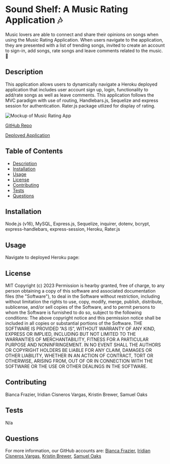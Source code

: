 # Sound Shelf: A Music Rating Application 🎶
Music lovers are able to connect and share their opinions on songs when using the Music Rating Application. When users navigate to the application, they are presented with a list of trending songs, invited to create an account to sign-in, add songs, rate songs and leave comments related to the music. 🎵

## Description
This application allows users to dynamically navigate a Heroku deployed application that includes user account sign up, login, functionality to add/rate songs as well as leave comments. This application follows the MVC paradigm with use of routing, Handlebars.js, Sequelize and express session for authentication. Rater.js package utlized for display of rating. 


![Mockup of Music Rating App]()

[GitHub Repo](https://github.com/sco5am/music-rating-app)

[Deployed Application](https://)


## Table of Contents
- [Description](#description)
- [Installation](#installation)
- [Usage](#usage)
- [License](#license)
- [Contributing](#contributing)
- [Tests](#tests)
- [Questions](#questions)

## Installation
Node.js (v16), MySQL, Express.js, Sequelize, inquirer, dotenv, bcrypt, express-handlebars, express-session, Heroku, Rater.js 

## Usage
Navigate to deployed Heroku page: 

## License
MIT Copyright (c) 2023 
Permission is hearby granted, free of charge, to any person obtaining a copy of this software and associated documentation files (the "Software"), to deal in the Software without restriction, including without limitation the rights to use, copy, modify, merge, publish, distribute, sublicense, and/or sell copies of the Software, and to permit persons to whom the Software is furnished to do so, subject to the following conditions: The above copyright notice and this permission notice shall be included in all copies or substantial portions of the Software. THE SOFTWARE IS PROVIDED ”AS IS”, WITHOUT WARRANTY OF ANY KIND, EXPRESS OR IMPLIED, INCLUDING BUT NOT LIMITED TO THE WARRANTIES OF MERCHANTABILITY, FITNESS FOR A PARTICULAR PURPOSE AND NONINFRINGEMENT. IN NO EVENT SHALL THE AUTHORS OR COPYRIGHT HOLDERS BE LIABLE FOR ANY CLAIM, DAMAGES OR OTHER LIABILITY, WHETHER IN AN ACTION OF CONTRACT, TORT OR OTHERWISE, ARISING FROM, OUT OF OR IN CONNECTION WITH THE SOFTWARE OR THE USE OR OTHER DEALINGS IN THE SOFTWARE. 

## Contributing
Bianca Frazier, Iridian Cisneros Vargas, Kristin Brewer, Samuel Oaks

## Tests
N/a

## Questions
For more information, our GitHub accounts are: [Bianca Frazier](https://github.com/b-frazier), [Iridian Cisneros Vargas](https://github.com/Naidiri1), [Kristin Brewer](https://github.com/kristinbrewer), [Samuel Oaks](https://github.com/sco5am)
